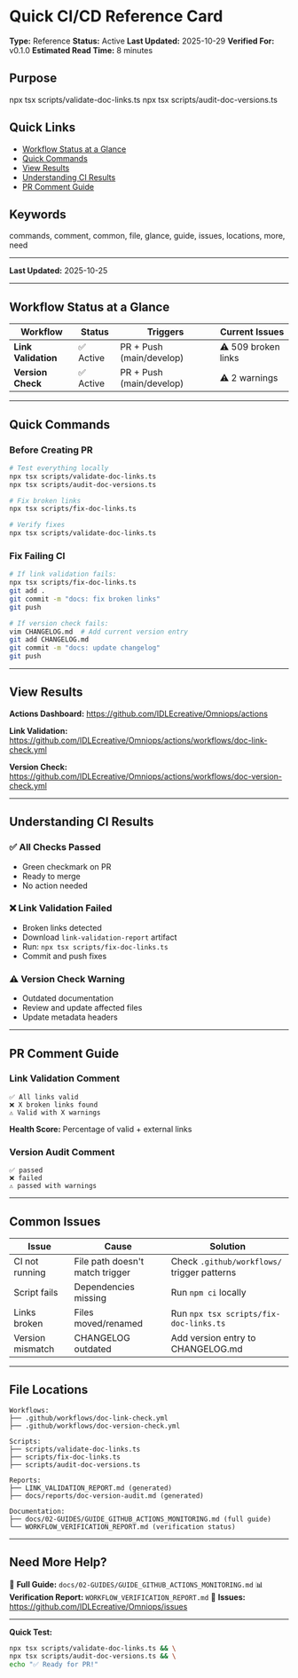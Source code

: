 # Quick CI/CD Reference Card

**Type:** Reference
**Status:** Active
**Last Updated:** 2025-10-29
**Verified For:** v0.1.0
**Estimated Read Time:** 8 minutes

## Purpose
npx tsx scripts/validate-doc-links.ts npx tsx scripts/audit-doc-versions.ts

## Quick Links
- [Workflow Status at a Glance](#workflow-status-at-a-glance)
- [Quick Commands](#quick-commands)
- [View Results](#view-results)
- [Understanding CI Results](#understanding-ci-results)
- [PR Comment Guide](#pr-comment-guide)

## Keywords
commands, comment, common, file, glance, guide, issues, locations, more, need

---


**Last Updated:** 2025-10-25

---

## Workflow Status at a Glance

| Workflow | Status | Triggers | Current Issues |
|----------|--------|----------|----------------|
| **Link Validation** | ✅ Active | PR + Push (main/develop) | ⚠️ 509 broken links |
| **Version Check** | ✅ Active | PR + Push (main/develop) | ⚠️ 2 warnings |

---

## Quick Commands

### Before Creating PR
```bash
# Test everything locally
npx tsx scripts/validate-doc-links.ts
npx tsx scripts/audit-doc-versions.ts

# Fix broken links
npx tsx scripts/fix-doc-links.ts

# Verify fixes
npx tsx scripts/validate-doc-links.ts
```

### Fix Failing CI
```bash
# If link validation fails:
npx tsx scripts/fix-doc-links.ts
git add .
git commit -m "docs: fix broken links"
git push

# If version check fails:
vim CHANGELOG.md  # Add current version entry
git add CHANGELOG.md
git commit -m "docs: update changelog"
git push
```

---

## View Results

**Actions Dashboard:**
https://github.com/IDLEcreative/Omniops/actions

**Link Validation:**
https://github.com/IDLEcreative/Omniops/actions/workflows/doc-link-check.yml

**Version Check:**
https://github.com/IDLEcreative/Omniops/actions/workflows/doc-version-check.yml

---

## Understanding CI Results

### ✅ All Checks Passed
- Green checkmark on PR
- Ready to merge
- No action needed

### ❌ Link Validation Failed
- Broken links detected
- Download `link-validation-report` artifact
- Run: `npx tsx scripts/fix-doc-links.ts`
- Commit and push fixes

### ⚠️ Version Check Warning
- Outdated documentation
- Review and update affected files
- Update metadata headers

---

## PR Comment Guide

### Link Validation Comment
```
✅ All links valid
❌ X broken links found
⚠️ Valid with X warnings
```

**Health Score:** Percentage of valid + external links

### Version Audit Comment
```
✅ passed
❌ failed
⚠️ passed with warnings
```

---

## Common Issues

| Issue | Cause | Solution |
|-------|-------|----------|
| CI not running | File path doesn't match trigger | Check `.github/workflows/` trigger patterns |
| Script fails | Dependencies missing | Run `npm ci` locally |
| Links broken | Files moved/renamed | Run `npx tsx scripts/fix-doc-links.ts` |
| Version mismatch | CHANGELOG outdated | Add version entry to CHANGELOG.md |

---

## File Locations

```
Workflows:
├── .github/workflows/doc-link-check.yml
├── .github/workflows/doc-version-check.yml

Scripts:
├── scripts/validate-doc-links.ts
├── scripts/fix-doc-links.ts
├── scripts/audit-doc-versions.ts

Reports:
├── LINK_VALIDATION_REPORT.md (generated)
├── docs/reports/doc-version-audit.md (generated)

Documentation:
├── docs/02-GUIDES/GUIDE_GITHUB_ACTIONS_MONITORING.md (full guide)
└── WORKFLOW_VERIFICATION_REPORT.md (verification status)
```

---

## Need More Help?

📖 **Full Guide:** `docs/02-GUIDES/GUIDE_GITHUB_ACTIONS_MONITORING.md`
📊 **Verification Report:** `WORKFLOW_VERIFICATION_REPORT.md`
🐛 **Issues:** https://github.com/IDLEcreative/Omniops/issues

---

**Quick Test:**
```bash
npx tsx scripts/validate-doc-links.ts && \
npx tsx scripts/audit-doc-versions.ts && \
echo "✅ Ready for PR!"
```
